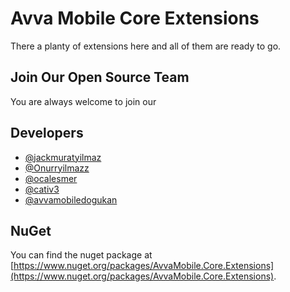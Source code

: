 # Avva Mobile Core Extensions
There a planty of extensions here and all of them are ready to go.


## Join Our Open Source Team

You are always welcome to join our 

## Developers

- [@jackmuratyilmaz](https://www.github.com/jackmuratyilmaz)
- [@Onurryilmazz](https://www.github.com/Onurryilmazz)
- [@ocalesmer](https://www.github.com/ocalesmer)
- [@cativ3](https://www.github.com/cativ3)
- [@avvamobiledogukan](https://github.com/orgs/AvvaMobile/people/avvamobiledogukan)

## NuGet
You can find the nuget package at [https://www.nuget.org/packages/AvvaMobile.Core.Extensions](https://www.nuget.org/packages/AvvaMobile.Core.Extensions).
